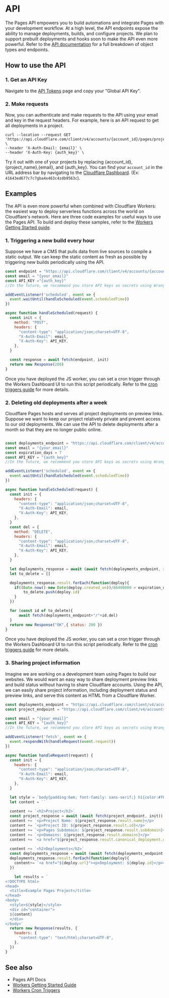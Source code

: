 # API

The Pages API empowers you to build automations and integrate Pages with your development workflow. At a high level, the API endpoints expose the ability to manage deployments, builds, and configure projects. We plan to support prebuilt deployments and hooks soon to make the API even more powerful. Refer to the [API documentation](https://api.cloudflare.com/) for a full breakdown of object types and endpoints. 

## How to use the API
### 1. Get an API Key
Navigate to the [API Tokens](https://dash.cloudflare.com/profile/api-tokens) page and copy your "Global API Key". 

### 2. Make requests
Now, you can authenticate and make requests to the API using your email and key in the request headers. For example, here is an API request to get all deployments in a project.

```
curl --location --request GET 'https://api.cloudflare.com/client/v4/accounts/{account_id}/pages/projects/{project_name}/deployments' \
--header 'X-Auth-Email: {email}' \
--header 'X-Auth-Key: {auth_key}' \
```

Try it out with one of your projects by replacing {account_id}, {project_name},{email}, and {auth_key}. You can find your `account_id` in the URL address bar by navigating to the [Cloudflare Dashboard](https://dash.cloudflare.com/). (Ex: `41643ed677c7c7gba4x463c4zdb9563c`).

## Examples
The API is even more powerful when combined with Cloudflare Workers: the easiest way to deploy serverless functions across the world on Cloudflare's network. Here are three code examples for useful ways to use the Pages API. To build and deploy these samples, refer to the [Workers Getting Started guide](https://developers.cloudflare.com/workers/get-started/guide).

### 1. Triggering a new build every hour
Suppose we have a CMS that pulls data from live sources to compile a static output. We can keep the static content as fresh as possible by triggering new builds periodically using the API.

```js
const endpoint = "https://api.cloudflare.com/client/v4/accounts/{account_id}/pages/projects/{project_name}/deployments"
const email = "{your_email}"
const API_KEY ="{auth_key}"
//In the future, we recommend you store API keys as secrets using Wrangler as documented here https://developers.cloudflare.com/workers/cli-wrangler/commands#secret

addEventListener('scheduled', event => {
  event.waitUntil(handleScheduled(event.scheduledTime))
})

async function handleScheduled(request) {
  const init = {
    method: "POST",
    headers: {
      "content-type": "application/json;charset=UTF-8",
      "X-Auth-Email": email,
      "X-Auth-Key": API_KEY,
    },
  }

  const response = await fetch(endpoint, init)
  return new Response(200)
}
```

Once you have deployed the JS worker, you can set a cron trigger through the Workers Dashboard UI to run this script periodically. Refer to the [cron triggers guide](https://developers.cloudflare.com/workers/platform/cron-triggers) for more details.

### 2. Deleting old deployments after a week
Cloudflare Pages hosts and serves all project deployments on preview links. Suppose we want to keep our project relatively private and prevent access to our old deployments. We can use the API to delete deployments after a month so that they are no longer public online.

```js

const deployments_endpoint = "https://api.cloudflare.com/client/v4/accounts/{account_id}/pages/projects/{project_name}/deployments"
const email = "{your_email}"
const expiration_days = 7
const API_KEY = "{auth_key}"
//In the future, we recommend you store API keys as secrets using Wrangler as documented here https://developers.cloudflare.com/workers/cli-wrangler/commands#secret

addEventListener('scheduled', event => {
  event.waitUntil(handleScheduled(event.scheduledTime))
})

async function handleScheduled(request) {
  const init = {
    headers: {
      "content-type": "application/json;charset=UTF-8",
      "X-Auth-Email": email,
      "X-Auth-Key": API_KEY,
    },
  }
  const del = {
    method: "DELETE",
    headers: {
      "content-type": "application/json;charset=UTF-8",
      "X-Auth-Email": email,
      "X-Auth-Key": API_KEY,
    },
  }

  let deployments_response = await (await fetch(deployments_endpoint, init)).json()
  let to_delete = []

  deployments_response.result.forEach(function(deploy){
    if((Date.now()-new Date(deploy.created_on))/86400000 > expiration_days){
        to_delete.push(deploy.id)
    }
  })

  for (const id of to_delete){
      await fetch(deployments_endpoint+"/"+id,del)
  }
  return new Response("OK",{ status: 200 })
}
```

Once you have deployed the JS worker, you can set a cron trigger through the Workers Dashboard UI to run this script periodically. Refer to the [cron triggers guide](https://developers.cloudflare.com/workers/platform/cron-triggers) for more details.

### 3. Sharing project information
Imagine we are working on a development team using Pages to build our websites. We would want an easy way to share deployment preview links and build status without having to share Cloudflare accounts. Using the API, we can easily share project information, including deployment status and preview links, and serve this content as HTML from a Cloudflare Worker.

```js
const deployments_endpoint = "https://api.cloudflare.com/client/v4/accounts/{account_id}/pages/projects/{project_name}/deployments"
const project_endpoint = "https://api.cloudflare.com/client/v4/accounts/{account_id}/pages/projects/{project_name}"

const email = "{your_email}"
const API_KEY = "{auth_key}"
//In the future, we recommend you store API keys as secrets using Wrangler as documented here https://developers.cloudflare.com/workers/cli-wrangler/commands#secret

addEventListener('fetch', event => {
  event.respondWith(handleRequest(event.request))
})

async function handleRequest(request) {
  const init = {
    headers: {
      "content-type": "application/json;charset=UTF-8",
      "X-Auth-Email": email,
      "X-Auth-Key": API_KEY,
    },
  }

  let style = `body{padding:6em; font-family: sans-serif;} h1{color:#f6821f}`
  let content = ``
  
  content += `<h2>Project</h2>`
  const project_response = await (await fetch(project_endpoint, init)).json()
  content += `<p>Project Name: ${project_response.result.name}</p>`
  content += `<p>Project ID: ${project_response.result.id}</p>`
  content += `<p>Pages Subdomain: ${project_response.result.subdomain}</p>`
  content += `<p>Domains: ${project_response.result.domains}</p>`
  content += `<a href="${project_response.result.canonical_deployment.url}"><p>Latest preview: ${project_response.result.canonical_deployment.url}</p></a>`
  
  content += `<h2>Deployments</h2>`
  const deployments_response = await (await fetch(deployments_endpoint, init)).json()
  deployments_response.result.forEach(function(deploy){
    content+= `<a href="${deploy.url}"><p>Deployment: ${deploy.id}</p></a>`
  })

    let results = `
<!DOCTYPE html>
<head>
  <title>Example Pages Project</title>
</head>
<body>
  <style>${style}</style>
  <div id="container">
  ${content}
  </div>
</body>`
  return new Response(results, {
    headers: {
      "content-type": "text/html;charset=UTF-8",
    },
  })
}
```

## See also
- Pages API Docs
- [Workers Getting Started Guide](https://developers.cloudflare.com/workers/get-started/guide)
- [Workers Cron Triggers](https://developers.cloudflare.com/workers/platform/cron-triggers)